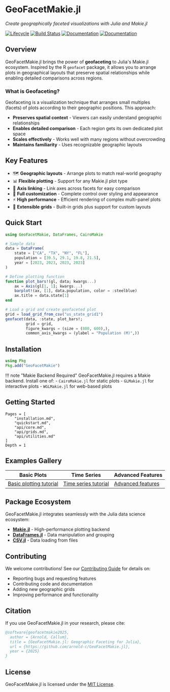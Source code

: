 # GeoFacetMakie.jl

*Create geographically faceted visualizations with Julia and Makie.jl*

[![Lifecycle](https://img.shields.io/badge/lifecycle-experimental-orange.svg)](https://www.tidyverse.org/lifecycle/#experimental)
[![Build Status](https://github.com/arnold-c/GeoFacetMakie.jl/workflows/CI/badge.svg)](https://github.com/arnold-c/GeoFacetMakie.jl/actions?query=workflow%3ACI)
[![Documentation](https://img.shields.io/badge/docs-stable-blue.svg)](https://arnold-c.github.io/GeoFacetMakie.jl/stable)
[![Documentation](https://img.shields.io/badge/docs-dev-blue.svg)](https://arnold-c.github.io/GeoFacetMakie.jl/dev)

## Overview

GeoFacetMakie.jl brings the power of **geofaceting** to Julia's Makie.jl ecosystem. Inspired by the R `geofacet` package, it allows you to arrange plots in geographical layouts that preserve spatial relationships while enabling detailed comparisons across regions.

### What is Geofaceting?

Geofaceting is a visualization technique that arranges small multiples (facets) of plots according to their geographic positions. This approach:

- **Preserves spatial context** - Viewers can easily understand geographic relationships
- **Enables detailed comparison** - Each region gets its own dedicated plot space
- **Scales effectively** - Works well with many regions without overcrowding
- **Maintains familiarity** - Uses recognizable geographic layouts

## Key Features

- 🗺️ **Geographic layouts** - Arrange plots to match real-world geography
- 📊 **Flexible plotting** - Support for any Makie.jl plot type
- 🔗 **Axis linking** - Link axes across facets for easy comparison
- 🎨 **Full customization** - Complete control over styling and appearance
- ⚡ **High performance** - Efficient rendering of complex multi-panel plots
- 🧩 **Extensible grids** - Built-in grids plus support for custom layouts

## Quick Start

```julia
using GeoFacetMakie, DataFrames, CairoMakie

# Sample data
data = DataFrame(
    state = ["CA", "TX", "NY", "FL"],
    population = [39.5, 29.1, 19.8, 21.5],
    year = [2023, 2023, 2023, 2023]
)

# Define plotting function
function plot_bars!(gl, data; kwargs...)
    ax = Axis(gl[1, 1]; kwargs...)
    barplot!(ax, [1], data.population, color = :steelblue)
    ax.title = data.state[1]
end

# Load a grid and create geofaceted plot
grid = load_grid_from_csv("us_state_grid1")
geofacet(data, :state, plot_bars!;
         grid = grid,
         figure_kwargs = (size = (800, 600),),
         common_axis_kwargs = (ylabel = "Population (M)",))
```

## Installation

```julia
using Pkg
Pkg.add("GeoFacetMakie")
```

!!! note "Makie Backend Required"
    GeoFacetMakie.jl requires a Makie backend. Install one of:
    - `CairoMakie.jl` for static plots
    - `GLMakie.jl` for interactive plots
    - `WGLMakie.jl` for web-based plots

## Getting Started

```@contents
Pages = [
    "installation.md",
    "quickstart.md",
    "api/core.md",
    "api/grids.md",
    "api/utilities.md"
]
Depth = 1
```

## Examples Gallery

| Basic Plots | Time Series | Advanced Features |
|-------------|-------------|-------------------|
| [Basic plotting tutorial](tutorials/basic_usage.md) | [Time series tutorial](examples/timeseries.md) | [Advanced features](tutorials/advanced_features.md) |

## Package Ecosystem

GeoFacetMakie.jl integrates seamlessly with the Julia data science ecosystem:

- **[Makie.jl](https://makie.juliaplots.org/)** - High-performance plotting backend
- **[DataFrames.jl](https://dataframes.juliadata.org/)** - Data manipulation and grouping
- **[CSV.jl](https://csv.juliadata.org/)** - Data loading from files

## Contributing

We welcome contributions! See our [Contributing Guide](guides/contributing.md) for details on:

- Reporting bugs and requesting features
- Contributing code and documentation
- Adding new geographic grids
- Improving performance and functionality

## Citation

If you use GeoFacetMakie.jl in your research, please cite:

```bibtex
@software{geofacetmakie2025,
  author = {Arnold, Callum},
  title = {GeoFacetMakie.jl: Geographic Faceting for Julia},
  url = {https://github.com/arnold-c/GeoFacetMakie.jl},
  year = {2025}
}
```

## License

GeoFacetMakie.jl is licensed under the [MIT License](https://github.com/arnold-c/GeoFacetMakie.jl/blob/master/LICENSE).
